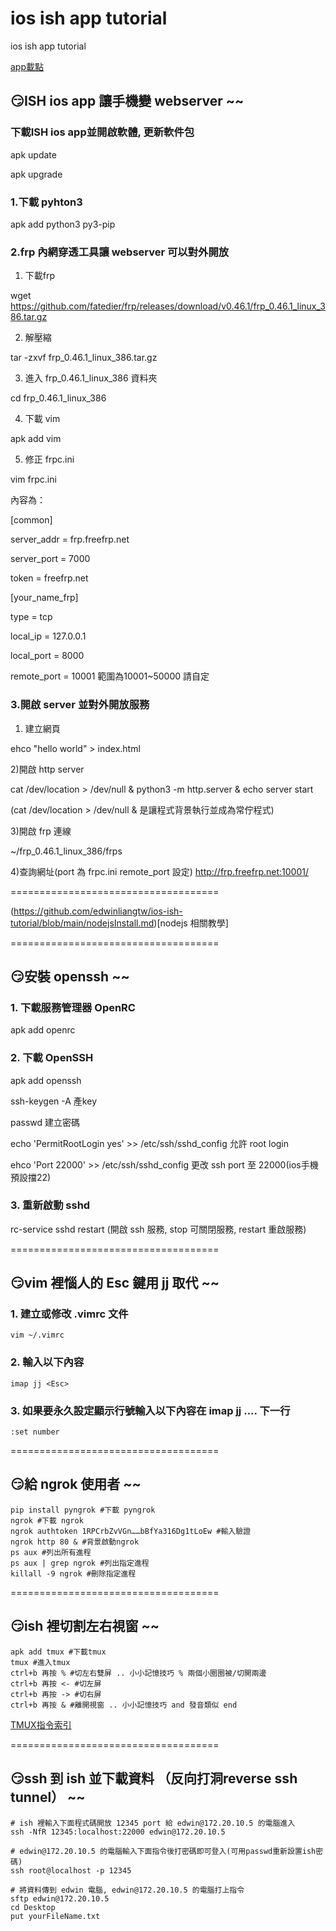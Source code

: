 # ios ish app tutorial

ios ish app tutorial

[app載點](https://apps.apple.com/tw/app/ish-shell/id1436902243)

## :smirk:ISH ios app 讓手機變 webserver ~~



### 下載ISH ios app並開啟軟體, 更新軟件包
apk update

apk upgrade

### 1.下載 pyhton3
apk add python3 py3-pip

### 2.frp 內網穿透工具讓 webserver 可以對外開放

1) 下載frp

wget https://github.com/fatedier/frp/releases/download/v0.46.1/frp_0.46.1_linux_386.tar.gz

2) 解壓縮

tar -zxvf frp_0.46.1_linux_386.tar.gz

3) 進入 frp_0.46.1_linux_386 資料夾

cd frp_0.46.1_linux_386

4) 下載 vim

apk add vim

5) 修正 frpc.ini

vim frpc.ini

內容為：

[common]

server_addr = frp.freefrp.net

server_port = 7000

token = freefrp.net

[your_name_frp]

type = tcp

local_ip = 127.0.0.1

local_port = 8000

remote_port = 10001 範圍為10001~50000 請自定


### 3.開啟 server 並對外開放服務

1) 建立網頁
 
ehco "hello world" > index.html

2)開啟 http server

cat /dev/location > /dev/null & python3 -m http.server & echo server start

(cat /dev/location > /dev/null & 是讓程式背景執行並成為常佇程式)

3)開啟 frp 連線

~/frp_0.46.1_linux_386/frps

4)查詢網址(port 為 frpc.ini remote_port 設定)
http://frp.freefrp.net:10001/ 

====================================

(https://github.com/edwinliangtw/ios-ish-tutorial/blob/main/nodejsInstall.md)[nodejs 相關教學]



====================================

## :smirk:安裝 openssh ~~

### 1. 下載服務管理器 OpenRC
apk add openrc

### 2. 下載 OpenSSH
apk add openssh

ssh-keygen -A 產key

passwd 建立密碼

echo 'PermitRootLogin yes' >> /etc/ssh/sshd_config 允許 root login

ehco 'Port 22000' >> /etc/ssh/sshd_config 更改 ssh port 至 22000(ios手機預設擋22)

### 3. 重新啟動 sshd
rc-service sshd restart (開啟 ssh 服務, stop 可關閉服務, restart 重啟服務)

====================================

## :smirk:vim 裡惱人的 Esc 鍵用 jj 取代 ~~

### 1. 建立或修改 .vimrc 文件
```
vim ~/.vimrc
```
### 2. 輸入以下內容
```
imap jj <Esc>
```
### 3. 如果要永久設定顯示行號輸入以下內容在 imap jj .... 下一行
```
:set number
```
====================================

## :smirk:給 ngrok 使用者 ~~

```
pip install pyngrok #下載 pyngrok
ngrok #下載 ngrok 
ngrok authtoken 1RPCrbZvVGn……bBfYa316Dg1tLoEw #輸入驗證
ngrok http 80 & #背景啟動ngrok
ps aux #列出所有進程
ps aux | grep ngrok #列出指定進程
killall -9 ngrok #刪除指定進程
```
====================================

## :smirk:ish 裡切割左右視窗 ~~

```
apk add tmux #下載tmux
tmux #進入tmux
ctrl+b 再按 % #切左右雙屏 .. 小小記憶技巧 % 兩個小圈圈被/切開兩邊
ctrl+b 再按 <- #切左屏
ctrl+b 再按 -> #切右屏
ctrl+b 再按 & #離開視窗 .. 小小記憶技巧 and 發音類似 end
```
[TMUX指令索引](https://dywang.csie.cyut.edu.tw/dywang/security/node98.html)

====================================

## :smirk:ssh 到 ish 並下載資料 （反向打洞reverse ssh tunnel） ~~
```
# ish 裡輸入下面程式碼開放 12345 port 給 edwin@172.20.10.5 的電腦進入
ssh -NfR 12345:localhost:22000 edwin@172.20.10.5

# edwin@172.20.10.5 的電腦輸入下面指令後打密碼即可登入(可用passwd重新設置ish密碼)
ssh root@localhost -p 12345

# 將資料傳到 edwin 電腦, edwin@172.20.10.5 的電腦打上指令
sftp edwin@172.20.10.5
cd Desktop
put yourFileName.txt
```
